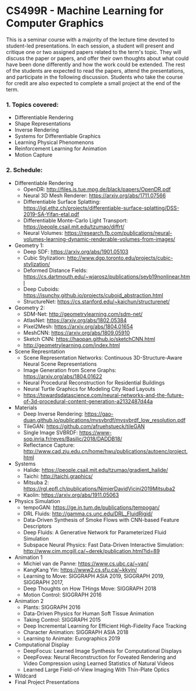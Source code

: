 # CS499R - Machine Learning for Computer Graphics

This is a seminar course with a majority of the lecture time devoted to student-led presentations. In each session, a student will present and critique one or two assigned papers related to the term's topic. They will discuss the paper or papers, and offer their own thoughts about what could have been done differently and how the work could be extended. The rest of the students are expected to read the papers, attend the presentations, and participate in the following discussion. Students who take the course for credit are also expected to complete a small project at the end of the term.

### 1. Topics covered:

* Differentiable Rendering
* Shape Representations 
* Inverse Rendering
* Systems for Differentiable Graphics
* Learning Physical Phenomenons
* Reinforcement Learning for Animation
* Motion Capture

### 2. Schedule:

* Differentiable Rendering
  * OpenDR: http://files.is.tue.mpg.de/black/papers/OpenDR.pdf
  * Neural 3D Mesh Renderer: https://arxiv.org/abs/1711.07566
  * Differentiable Surface Splatting: https://igl.ethz.ch/projects/differentiable-surface-splatting/DSS-2019-SA-Yifan-etal.pdf
  * Differentiable Monte-Carlo Light Transport: https://people.csail.mit.edu/tzumao/diffrt/
  * Neural Volumes: https://research.fb.com/publications/neural-volumes-learning-dynamic-renderable-volumes-from-images/
* Geometry 1:
  * Deep SDF: https://arxiv.org/abs/1901.05103
  * Cubic Stylization: http://www.dgp.toronto.edu/projects/cubic-stylization/
  * Deformed Distance Fields: https://cs.dartmouth.edu/~wjarosz/publications/seyb19nonlinear.html
  * Deep Cuboids: https://isunchy.github.io/projects/cuboid_abstraction.html
  * StructureNet: https://cs.stanford.edu/~kaichun/structurenet/
* Geometry 2:
  * SDM-Net: http://geometrylearning.com/sdm-net/
  * AtlasNet: https://arxiv.org/abs/1802.05384
  * Pixel2Mesh: https://arxiv.org/abs/1804.01654
  * MeshCNN: https://arxiv.org/abs/1809.05910
  * Sketch CNN: https://haopan.github.io/sketchCNN.html
  * http://geometrylearning.com/index.html
* Scene Represntation
  * Scene Representation Networks: Continuous 3D-Structure-Aware Neural Scene Representations
  * Image Generation from Scene Graphs: https://arxiv.org/abs/1804.01622
  * Neural Procedural Reconstruction for Residential Buildings
  * Neural Turtle Graphics for Modeling City Road Layouts
  * https://towardsdatascience.com/neural-networks-and-the-future-of-3d-procedural-content-generation-a2132487d44a
* Materials
  * Deep Inverse Rendering: https://gao-duan.github.io/publications/mvsvbrdf/mvsvbrdf_low_resolution.pdf
  * TileGAN: https://github.com/afruehstueck/tileGAN
  * Single Image SVBRDF: https://www-sop.inria.fr/reves/Basilic/2018/DADDB18/
  * Reflectance Capture: http://www.cad.zju.edu.cn/home/hwu/publications/autoenc/project.html
* Systems
  * Halide: https://people.csail.mit.edu/tzumao/gradient_halide/
  * Taichi: http://taichi.graphics/
  * Mitsuba 2: https://rgl.epfl.ch/publications/NimierDavidVicini2019Mitsuba2
  * Kaolin: https://arxiv.org/abs/1911.05063
* Physics Simulation
  * tempoGAN: https://ge.in.tum.de/publications/tempogan/
  * DRL Fluids: http://gamma.cs.unc.edu/DRL_FluidRigid/
  * Data-Driven Synthesis of Smoke Flows with CNN-based Feature Descriptors
  * Deep Fluids: A Generative Network for Parameterized Fluid Simulation
  * Subspace Neural Physics: Fast Data-Driven Interactive Simulation: http://www.cim.mcgill.ca/~derek/publication.html?id=89
* Animation 1
  * Michiel van de Panne: https://www.cs.ubc.ca/~van/
  * KangKang Yin: https://www2.cs.sfu.ca/~kkyin/
  * Learning to Move: SIGGRAPH ASIA 2019, SIGGRAPH 2019, SIGGRAPH 2017, 
  * Deep Thoughts on How THings Move: SIGGRAPH 2018
  * Motion Control: SIGGRAPH 2016
* Animation 2
  * Plants: SIGGRAPH 2016
  * Data-Driven Physics for Human Soft Tissue Animation
  * Taking Control: SIGGRAPH 2015
  * Deep Incremental Learning for Efficient High-Fidelity Face Tracking
  * Character Animation: SIGGRAPH ASIA 2018
  * Learning to Animate: Eurographics 2019
* Computational Display
  * DeepFocus: Learned Image Synthesis for Computational Displays
  * DeepFovea: Neural Reconstruction for Foveated Rendering and Video Compression using Learned Statistics of Natural Videos
  * Learned Large Field-of-View Imaging With Thin-Plate Optics
* Wildcard
* Final Project Presentations
